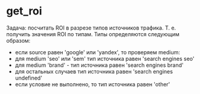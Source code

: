 # get_roi
Задача: посчитать ROI в разрезе типов источников трафика. Т. е. получить значения ROI по типам.
Типы определяются следующим образом:
* если source равен 'google' или 'yandex', то проверяем medium:
* для medium 'seo' или 'sem' тип источника равен 'search engines seo'
* для medium 'brand' - тип источника равен 'search engines brand'
* для остальных случаев тип источника равен 'search engines undefined'
* если условие не выполнено, то тип источника равен 'other'
